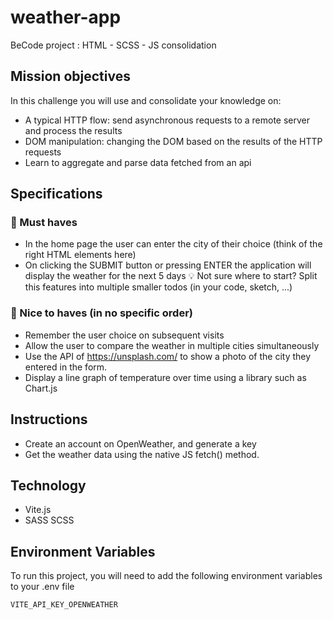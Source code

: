 # weather-app
BeCode project : HTML - SCSS - JS consolidation

## Mission objectives

In this challenge you will use and consolidate your knowledge on:

- A typical HTTP flow: send asynchronous requests to a remote server and process the results
- DOM manipulation: changing the DOM based on the results of the HTTP requests
- Learn to aggregate and parse data fetched from an api

## Specifications

### 🌱 Must haves
- In the home page the user can enter the city of their choice (think of the right HTML elements here)
- On clicking the SUBMIT button or pressing ENTER the application will display the weather for the next 5 days
💡 Not sure where to start? Split this features into multiple smaller todos (in your code, sketch, ...)

### 🌼 Nice to haves (in no specific order)
- Remember the user choice on subsequent visits
- Allow the user to compare the weather in multiple cities simultaneously
- Use the API of https://unsplash.com/ to show a photo of the city they entered in the form.
- Display a line graph of temperature over time using a library such as Chart.js

## Instructions
- Create an account on OpenWeather, and generate a key
- Get the weather data using the native JS fetch() method.


## Technology

- Vite.js
- SASS SCSS


## Environment Variables

To run this project, you will need to add the following environment variables to your .env file

`VITE_API_KEY_OPENWEATHER`
